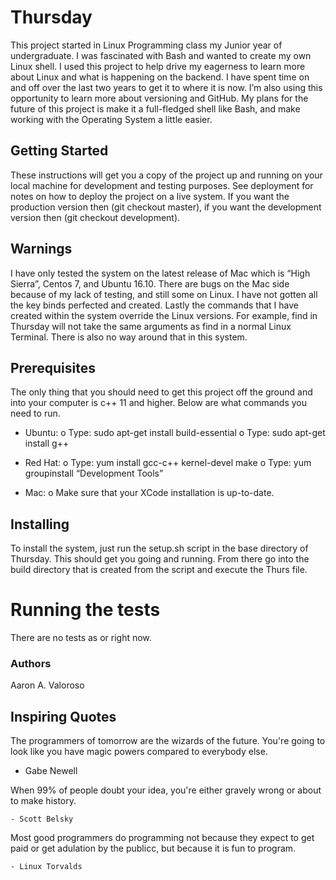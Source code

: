 # Thursday

This project started in Linux Programming class my Junior year of undergraduate. I was fascinated with Bash and wanted to create my own Linux shell. I used this project to help drive my eagerness to learn more about Linux and what is happening on the backend. I have spent time on and off over the last two years to get it to where it is now. I’m also using this opportunity to learn more about versioning and GitHub. My plans for the future of this project is make it a full-fledged shell like Bash, and make working with the Operating System a little easier.

## Getting Started

These instructions will get you a copy of the project up and running on your local machine for development and testing purposes. See deployment for notes on how to deploy the project on a live system. If you want the production version then (git checkout master), if you want the development version then (git checkout development).

## Warnings

I have only tested the system on the latest release of Mac which is “High Sierra”, Centos 7, and Ubuntu 16.10. There are bugs on the Mac side because of my lack of testing, and still some on Linux. I have not gotten all the key binds perfected and created. Lastly the commands that I have created within the system override the Linux versions. For example, find in Thursday will not take the same arguments as find in a normal Linux Terminal. There is also no way around that in this system. 

## Prerequisites

The only thing that you should need to get this project off the ground and into your computer is c++ 11 and higher. Below are what commands you need to run.

-	Ubuntu: 
o	Type: sudo apt-get install build-essential 
o	Type: sudo apt-get install g++

-	Red Hat: 
o	Type: yum install gcc-c++ kernel-devel make
o	Type: yum groupinstall “Development Tools”

-	Mac:
o	Make sure that your XCode installation is up-to-date. 

## Installing

To install the system, just run the setup.sh script in the base directory of Thursday. This should get you going and running. From there go into the build directory that is created from the script and execute the Thurs file.

# Running the tests

There are no tests as or right now.

### Authors

Aaron A. Valoroso

## Inspiring Quotes

 The programmers of tomorrow are the wizards of the future. You're going to look like you have magic  powers compared to everybody else.
 
   - Gabe Newell
   
  When 99% of people doubt your idea, you're either gravely wrong or about to make history.
  
    - Scott Belsky

  Most good programmers do programming not because they expect to get paid or get adulation by the publicc, but because it is fun to       program.

    - Linux Torvalds
